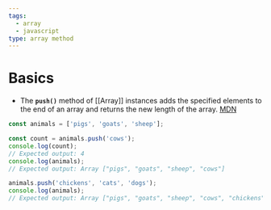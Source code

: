 ```yaml
---
tags:
  - array
  - javascript
type: array method
---
```

# Basics
- The **`push()`** method of [[Array]] instances adds the specified elements to the end of an array and returns the new length of the array. [MDN](https://developer.mozilla.org/en-US/docs/Web/JavaScript/Reference/Global_Objects/Array/push)
```javascript
const animals = ['pigs', 'goats', 'sheep'];

const count = animals.push('cows');
console.log(count);
// Expected output: 4
console.log(animals);
// Expected output: Array ["pigs", "goats", "sheep", "cows"]

animals.push('chickens', 'cats', 'dogs');
console.log(animals);
// Expected output: Array ["pigs", "goats", "sheep", "cows", "chickens", "cats", "dogs"]
```
